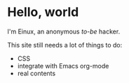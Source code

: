 # Hello, world
I'm Einux, an anonymous _to-be_ hacker.

This site still needs a lot of things to do:
* CSS
* integrate with Emacs org-mode
* real contents
